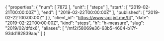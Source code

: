 {
  "properties": {
    "num": [
      7872
    ],
    "unit": [
      "steps"
    ],
    "start": [
      "2019-02-21T00:00:00Z"
    ],
    "end": [
      "2019-02-22T00:00:00Z"
    ],
    "published": [
      "2019-02-22T00:00:00Z"
    ]
  },
  "client_id": "https://www-api.jvt.me/fit",
  "date": "2019-02-22T00:00:00Z",
  "kind": "steps",
  "h": "h-measure",
  "slug": "2019/02/dfdx6",
  "aliases": [
    "/mf2/58069e36-63b5-4604-b17f-93dd182839aa/"
  ]
}

